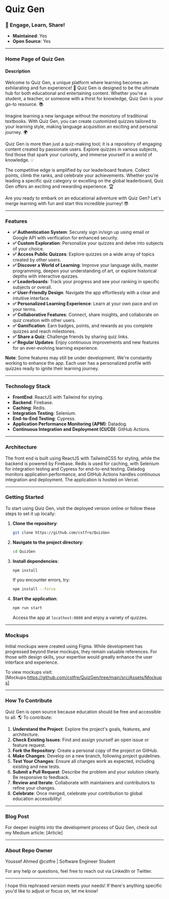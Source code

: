 # Quiz Gen

### 🚀 Engage, Learn, Share!

- **Maintained**: Yes
- **Open Source**: Yes

---

### Home Page of Quiz Gen

#### Description
Welcome to Quiz Gen, a unique platform where learning becomes an exhilarating and fun experience! 🚀 Quiz Gen is designed to be the ultimate hub for both educational and entertaining content. Whether you're a student, a teacher, or someone with a thirst for knowledge, Quiz Gen is your go-to resource. 📚

Imagine learning a new language without the monotony of traditional textbooks. With Quiz Gen, you can create customized quizzes tailored to your learning style, making language acquisition an exciting and personal journey. 🌍

Quiz Gen is more than just a quiz-making tool; it is a repository of engaging content created by passionate users. Explore quizzes in various subjects, find those that spark your curiosity, and immerse yourself in a world of knowledge. 💡

The competitive edge is amplified by our leaderboard feature. Collect points, climb the ranks, and celebrate your achievements. Whether you're leading a specific quiz category or excelling on the global leaderboard, Quiz Gen offers an exciting and rewarding experience. 🏆

Are you ready to embark on an educational adventure with Quiz Gen? Let's merge learning with fun and start this incredible journey! 😎

---

### Features
- **✅ Authentication System**: Securely sign in/sign up using email or Google API with verification for enhanced security.
- **✅ Custom Exploration**: Personalize your quizzes and delve into subjects of your choice.
- **✅ Access Public Quizzes**: Explore quizzes on a wide array of topics created by other users.
- **✅ Discover a World of Learning**: Improve your language skills, master programming, deepen your understanding of art, or explore historical depths with interactive quizzes.
- **✅ Leaderboards**: Track your progress and see your ranking in specific subjects or overall.
- **✅ User-Friendly Design**: Navigate the app effortlessly with a clear and intuitive interface.
- **✅ Personalized Learning Experience**: Learn at your own pace and on your terms.
- **✅ Collaborative Features**: Connect, share insights, and collaborate on quiz creation with other users.
- **✅ Gamification**: Earn badges, points, and rewards as you complete quizzes and reach milestones.
- **✅ Share a Quiz**: Challenge friends by sharing quiz links.
- **✅ Regular Updates**: Enjoy continuous improvements and new features for an ever-evolving learning experience.

**Note**: Some features may still be under development. We're constantly working to enhance the app. Each user has a personalized profile with quizzes ready to ignite their learning journey.

---

### Technology Stack
- **FrontEnd**: ReactJS with Tailwind for styling.
- **Backend**: Firebase.
- **Caching**: Redis.
- **Integration Testing**: Selenium.
- **End-to-End Testing**: Cypress.
- **Application Performance Monitoring (APM)**: Datadog.
- **Continuous Integration and Deployment (CI/CD)**: GitHub Actions.

---

### Architecture
The front end is built using ReactJS with TailwindCSS for styling, while the backend is powered by Firebase. Redis is used for caching, with Selenium for integration testing and Cypress for end-to-end testing. Datadog monitors application performance, and GitHub Actions handles continuous integration and deployment. The application is hosted on Vercel.

---

### Getting Started
To start using Quiz Gen, visit the deployed version online or follow these steps to set it up locally:
1. **Clone the repository**:
   ```sh
   git clone https://github.com/cstfre/QuizGen
   ```
2. **Navigate to the project directory**:
   ```sh
   cd QuizGen
   ```
3. **Install dependencies**:
   ```sh
   npm install
   ```
   If you encounter errors, try:
   ```sh
   npm install --force
   ```
4. **Start the application**:
   ```sh
   npm run start
   ```
   Access the app at `localhost:8080` and enjoy a variety of quizzes.

---

### Mockups
Initial mockups were created using Figma. While development has progressed beyond these mockups, they remain valuable references. For those with design skills, your expertise would greatly enhance the user interface and experience.

To view  mockups  visit: [Mockups:https://github.com/cstfre/QuizGen/tree/main/src/Assets/Mockups]

---

### How To Contribute
Quiz Gen is open source because education should be free and accessible to all. 🌎 To contribute:
1. **Understand the Project**: Explore the project's goals, features, and architecture.
2. **Check Existing Issues**: Find and assign yourself an open issue or feature request.
3. **Fork the Repository**: Create a personal copy of the project on GitHub.
4. **Make Changes**: Develop on a new branch, following project guidelines.
5. **Test Your Changes**: Ensure all changes work as expected, including existing and new tests.
6. **Submit a Pull Request**: Describe the problem and your solution clearly. Be responsive to feedback.
7. **Review and Iterate**: Collaborate with maintainers and contributors to refine your changes.
8. **Celebrate**: Once merged, celebrate your contribution to global education accessibility!

---

### Blog Post
For deeper insights into the development process of Quiz Gen, check out my Medium article: [Article]

---

### About Repo Owner
Youssef Ahmed @cstfre | Software Engineer Student

For any help or questions, feel free to reach out via LinkedIn or Twitter.

---

I hope this rephrased version meets your needs! If there's anything specific you'd like to adjust or focus on, let me know! 

